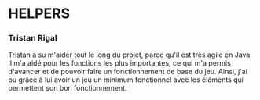 
# HELPERS

### Tristan Rigal

Tristan a su m'aider tout le long du projet, parce qu'il est très agile en Java. Il m'a aidé pour les fonctions les plus importantes, ce qui m'a permis d'avancer et de pouvoir faire un fonctionnement de base du jeu. Ainsi, j'ai pu grâce à lui avoir un jeu un minimum fonctionnel avec les éléments qui permettent son bon fonctionnement.